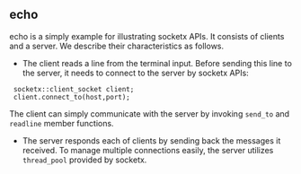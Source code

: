 ## echo

echo is a simply example for illustrating socketx APIs. It consists of clients and a server. We describe their characteristics as follows.

- The client reads a line from the terminal input. Before sending this line to the server, it needs to connect to the server by socketx APIs:
```
 socketx::client_socket client;
 client.connect_to(host,port);
```
The client can simply communicate with the server by invoking `send_to` and `readline` member functions.

- The server responds each of clients by sending back the messages it received. To manage multiple connections easily, the server utilizes `thread_pool` provided by socketx.